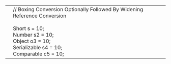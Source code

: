 |     |                                                                                                                                                                                                          |
| --- | -------------------------------------------------------------------------------------------------------------------------------------------------------------------------------------------------------- |
|     | // Boxing Conversion Optionally Followed By Widening Reference Conversion<br><br>    Short s = 10;<br>    Number s2 = 10;<br>    Object o3 = 10;<br>    Serializable s4 = 10;<br>    Comparable c5 = 10; |
